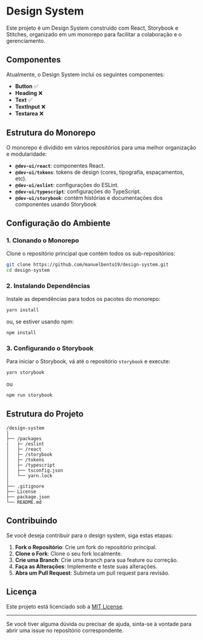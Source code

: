 # Design System

Este projeto é um Design System construído com React, Storybook e Stitches, organizado em um monorepo para facilitar a colaboração e o gerenciamento.

## Componentes

Atualmente, o Design System inclui os seguintes componentes:

- **Button** ✅
- **Heading** ❌
- **Text** ✅
- **TextInput** ❌
- **Textarea** ❌

## Estrutura do Monorepo

O monorepo é dividido em vários repositórios para uma melhor organização e modularidade:

- **`@dev-ui/react`**: componentes React.
- **`@dev-ui/tokens`**: tokens de design (cores, tipografia, espaçamentos, etc).
- **`@dev-ui/eslint`**: configurações do ESLint.
- **`@dev-ui/typescript`**: configurações do TypeScript.
- **`@dev-ui/storybook`**: contém histórias e documentações dos componentes usando Storybook

## Configuração do Ambiente

### 1. Clonando o Monorepo

Clone o repositório principal que contém todos os sub-repositórios:

```bash
git clone https://github.com/manuelbento19/design-system.git
cd design-system
```

### 2. Instalando Dependências

Instale as dependências para todos os pacotes do monorepo:

```bash
yarn install
```

ou, se estiver usando npm:

```bash
npm install
```

### 3. Configurando o Storybook

Para iniciar o Storybook, vá até o repositório `storybook` e execute:

```bash
yarn storybook
```

ou

```bash
npm run storybook
```

## Estrutura do Projeto
```
/design-system
│
├── /packages
|   ├─ /eslint
│   ├─ /react
│   ├─ /storybook
│   ├─ /tokens
│   ├─ /typescript
│   ├── tsconfig.json
│   └── yarn.lock
│
├── .gitignore
├── License
├── package.json
└── README.md

```


## Contribuindo

Se você deseja contribuir para o design system, siga estas etapas:

1. **Fork o Repositório**: Crie um fork do repositório principal.
2. **Clone o Fork**: Clone o seu fork localmente.
3. **Crie uma Branch**: Crie uma branch para sua feature ou correção.
4. **Faça as Alterações**: Implemente e teste suas alterações.
5. **Abra um Pull Request**: Submeta um pull request para revisão.

## Licença

Este projeto está licenciado sob a [MIT License](LICENSE).

---

Se você tiver alguma dúvida ou precisar de ajuda, sinta-se à vontade para abrir uma issue no repositório correspondente. 